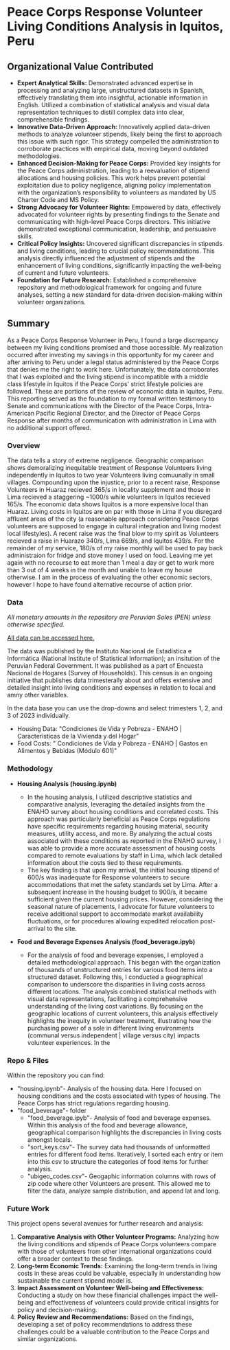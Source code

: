 # Peace Corps Response Volunteer Living Conditions Analysis in Iquitos, Peru

## Organizational Value Contributed

* **Expert Analytical Skills:**   Demonstrated advanced expertise in processing and analyzing large, unstructured datasets in Spanish, effectively translating them into insightful, actionable information in English. Utilized a combination of statistical analysis and visual data representation techniques to distill complex data into clear, comprehensible findings.
* **Innovative Data-Driven Approach:**  Innovatively applied data-driven methods to analyze volunteer stipends, likely being the first to approach this issue with such rigor. This strategy compelled the administration to corroborate practices with empirical data, moving beyond outdated methodologies.
* **Enhanced Decision-Making for Peace Corps:**  Provided key insights for the Peace Corps administration, leading to a reevaluation of stipend allocations and housing policies. This work helps prevent potential exploitation due to policy negligence, aligning policy implementation with the organization’s responsibility to volunteers as mandated by US Charter Code and MS Policy.
* **Strong Advocacy for Volunteer Rights:** Empowered by data, effectively advocated for volunteer rights by presenting findings to the Senate and communicating with high-level Peace Corps directors. This initiative demonstrated exceptional communication, leadership, and persuasive skills.
* **Critical Policy Insights:** Uncovered significant discrepancies in stipends and living conditions, leading to crucial policy recommendations. This analysis directly influenced the adjustment of stipends and the enhancement of living conditions, significantly impacting the well-being of current and future volunteers.
* **Foundation for Future Research:** Established a comprehensive repository and methodological framework for ongoing and future analyses, setting a new standard for data-driven decision-making within volunteer organizations.

## Summary
As a Peace Corps Response Volunteer in Peru, I found a large discrepancy between my living conditions promised and those accessible. My realization occurred after investing my savings in this opportunity for my career and after arriving to Peru under a legal status administered by the Peace Corps that denies me the right to work here. Unfortunately, the data corroborates that I was exploited and the living stipend is incompatible with a middle class lifestyle in Iquitos if the Peace Corps' strict lifestyle policies are followed. These are portions of the review of economic data in Iquitos, Peru. This reporting served as the foundation to my formal written testimony to Senate and communications with the Director of the Peace Corps, Intra-American Pacific Regional Director, and the Director of Peace Corps Response after months of communication with administration in Lima with no additional support offered.

### Overview
The data tells a story of extreme negligence. Geographic comparison shows demoralizing inequitable treatment of Response Volunteers living independently in Iquitos to two year Volunteers living comuunally in small villages.
Compounding upon the injustice, prior to a recent raise, Response Volunteers in Huaraz recieved 365/s in locality supplement and those in Lima recieved a staggering ~1000/s while volunteers in Iquitos recieved 165/s. The economic data shows Iquitos is a more expensive local than Huaraz. Living costs in Iquitos are on par with those in Lima if you disregard affluent areas of the city (a reasonable approach considering Peace Corps volunteers are supposed to engage in cultural integration and living modest local lifestyles). A recent raise was the final blow to my spirit as Volunteers recieved a raise in Huarazo 340/s, Lima 669/s, and Iquitos 439/s. For the remainder of my service, 180/s of my raise monthly will be used to pay back administraion for fridge and stove money I used on food. Leaving me yet again with no recourse to eat more than 1 meal a day or get to work more than 3 out of 4 weeks in the month and unable to leave my house otherwise. I am in the process of evaluating the other economic sectors, however I hope to have found alternative recourse of action prior.

### Data
_All monetary amounts in the repository are Peruvian Soles (PEN) unless otherwise specified._

[All data can be accessed here.](https://proyectos.inei.gob.pe/microdatos/Consulta_por_Encuesta.asp)

The data was published by the Instituto Nacional de Estadística e Informática (National Institute of Statistical Information); an insitution of the Peruvian Federal Government. It was published as a part of Encuesta Nacional de Hogares (Survey of Households). This census is an ongoing initiative that publishes data trimesterally about and offers extensive and detailed insight into living conditions and expenses in relation to local and amny other variables. 

In the data base you can use the drop-downs and select trimesters 1, 2, and 3 of 2023 individually. 

* Housing Data: "Condiciones de Vida y Pobreza - ENAHO | Caracteristicas de la Vivienda y del Hogar"
* Food Costs: "	Condiciones de Vida y Pobreza - ENAHO | Gastos en Alimentos y Bebidas (Módulo 601)"

### Methodology
* **Housing Analysis (housing.ipynb)**
  * In the housing analysis, I utilized descriptive statistics and comparative analysis, leveraging the detailed insights from the ENAHO survey about housing conditions and correlated costs. This approach was particularly beneficial as Peace Corps regulations have specific requirements regarding housing material, security measures, utility access, and more. By analyzing the actual costs associated with these conditions as reported in the ENAHO survey, I was able to provide a more accurate assessment of housing costs compared to remote evaluations by staff in Lima, which lack detailed information about the costs tied to these requirements.
  * The key finding is that upon my arrival, the initial housing stipend of 600/s was inadequate for Response volunteers to secure accommodations that met the safety standards set by Lima. After a subsequent increase in the housing budget to 900/s, it became sufficient given the current housing prices. However, considering the seasonal nature of placements, I advocate for future volunteers to receive additional support to accommodate market availability fluctuations, or for procedures allowing expedited relocation post-arrival to the site.

* **Food and Beverage Expenses Analysis (food_beverage.ipyb)**
  * For the analysis of food and beverage expenses, I employed a detailed methodological approach. This began with the organization of thousands of unstructured entries for various food items into a structured dataset. Following this, I conducted a geographical comparison to underscore the disparities in living costs across different locations. The analysis combined statistical methods with visual data representations, facilitating a comprehensive understanding of the living cost variations. By focusing on the geographic locations of current volunteers, this analysis effectively highlights the inequity in volunteer treatment, illustrating how the purchasing power of a sole in different living environments (communal versus independent | village versus city) impacts volunteer experiences. In the 

### Repo & Files

Within the repository you can find:
* "housing.ipynb"- Analysis of the housing data. Here I focused on housing conditions and the costs associated with types of housing. The Peace Corps has strict regulations regarding housing.
* "food_beverage"- folder
  - "food_beverage.ipyb"- Analysis of food and beverage expenses. Within this analysis of the food and beverage allowance, geographical comparison highlights the discrepancies in living costs amongst locals.
  - "sort_keys.csv"- The survey data had thousands of unformatted entries for different food items. Iteratively, I sorted each entry or item into this csv to structure the categories of food items for further analysis.
  - "ubigeo_codes.csv"- Geogaphic information columns with rows of zip code where other Volunteers are present. This allowed me to filter the data, analyze sample distribution, and append lat and long.
 
### Future Work

This project opens several avenues for further research and analysis:

1. **Comparative Analysis with Other Volunteer Programs:** Analyzing how the living conditions and stipends of Peace Corps volunteers compare with those of volunteers from other international organizations could offer a broader context to these findings.
2. **Long-term Economic Trends:** Examining the long-term trends in living costs in these areas could be valuable, especially in understanding how sustainable the current stipend model is.
3. **Impact Assessment on Volunteer Well-being and Effectiveness:** Conducting a study on how these financial challenges impact the well-being and effectiveness of volunteers could provide critical insights for policy and decision-making.
4. **Policy Review and Recommendations:** Based on the findings, developing a set of policy recommendations to address these challenges could be a valuable contribution to the Peace Corps and similar organizations.
